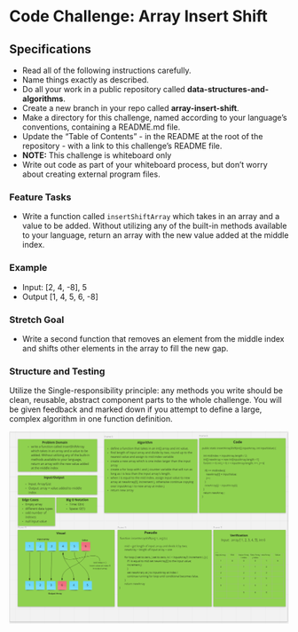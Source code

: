 # Code Challenge: Array Insert Shift

## Specifications

- Read all of the following instructions carefully.
- Name things exactly as described.
- Do all your work in a public repository called **data-structures-and-algorithms**.
- Create a new branch in your repo called **array-insert-shift**.
- Make a directory for this challenge, named according to your language’s conventions, containing a README.md file.
- Update the “Table of Contents” - in the README at the root of the repository - with a link to this challenge’s README file.
- **NOTE:** This challenge is whiteboard only
- Write out code as part of your whiteboard process, but don’t worry about          creating external program files.

### Feature Tasks

- Write a function called `insertShiftArray` which takes in an array and a value to be added. Without utilizing any of the built-in methods available to your language, return an array with the new value added at the middle index.

### Example

- Input: [2, 4, -8], 5
- Output [1, 4, 5, 6, -8]

### Stretch Goal

- Write a second function that removes an element from the middle index and shifts other elements in the array to fill the new gap.

### Structure and Testing

Utilize the Single-responsibility principle: any methods you write should be clean, reusable, abstract component parts to the whole challenge. You will be given feedback and marked down if you attempt to define a large, complex algorithm in one function definition.


![Whiteboard](/java/datastructures/lib/src/main/java/assets/insertArrayShift.PNG)
